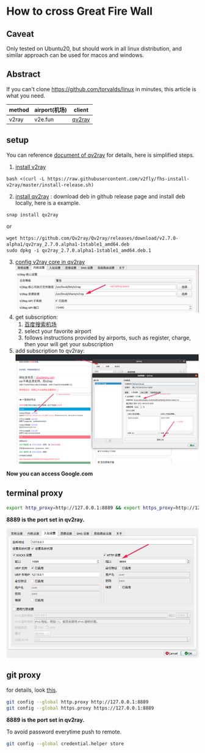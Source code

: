 # How to cross Great Fire Wall

## Caveat
Only tested on Ubuntu20, but should work in all linux distribution, and similar approach can be used for macos and windows.

## Abstract
If you can't clone https://github.com/torvalds/linux in minutes, this article is what you need.


| method | airport(机场) | client                                     |
|--------|---------------|--------------------------------------------|
| v2ray  | v2e.fun       | [qv2ray](https://github.com/Qv2ray/Qv2ray) |


## setup
You can reference [document of qv2ray](https://qv2ray.net/en/getting-started/) for details, here is simplified steps.


1. [install v2ray](https://github.com/v2fly/fhs-install-v2ray)
```
bash <(curl -L https://raw.githubusercontent.com/v2fly/fhs-install-v2ray/master/install-release.sh)
```
2. [install qv2ray](https://qv2ray.net/en/getting-started/step1.html) : download deb in github release page and install deb locally, here is a example.
```
snap install qv2ray
```
or
```
wget https://github.com/Qv2ray/Qv2ray/releases/download/v2.7.0-alpha1/qv2ray_2.7.0.alpha1-1stable1_amd64.deb
sudo dpkg -i qv2ray_2.7.0.alpha1-1stable1_amd64.deb.1 
```
3. [config v2ray core in qv2ray](https://qv2ray.net/en/getting-started/step2.html#download-v2ray-core-files)
![](./img/gfw.png)
4. get subscription:
    1. [百度搜索机场](https://www.baidu.com/s?wd=%E6%9C%BA%E5%9C%BA%E8%AF%84%E6%B5%8B&rsv_spt=1&rsv_iqid=0xc4db450f00001a08&issp=1&f=8&rsv_bp=1&rsv_idx=2&ie=utf-8&tn=baiduhome_pg&rsv_enter=1&rsv_dl=tb&rsv_n=2&rsv_sug3=1&rsv_sug1=1&rsv_sug7=100&rsv_sug2=0&rsv_btype=i&inputT=457&rsv_sug4=458)
    2. select your favorite airport
    3. follows instructions provided by airports, such as register, charge, then your will get your subscription
5. add subscription to qv2ray:
![](./img/gfw2.png)

**Now you can access Google.com**

## terminal proxy
```sh
export http_proxy=http://127.0.0.1:8889 && export https_proxy=http://127.0.0.1:8889 
```

**8889 is the port set in qv2ray.**

![](./img/gfw3.png)


## git proxy 
for details, look [this](https://github.com/v2ray/v2ray-core/issues/1190).
```sh
git config --global http.proxy http://127.0.0.1:8889
git config --global https.proxy https://127.0.0.1:8889
```
**8889 is the port set in qv2ray.**

To avoid password everytime push to remote.
```sh
git config --global credential.helper store                        
```
